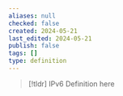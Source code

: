 ```yaml
---
aliases: null
checked: false
created: 2024-05-21
last_edited: 2024-05-21
publish: false
tags: []
type: definition
---
```

>[!tldr] IPv6
>Definition here

